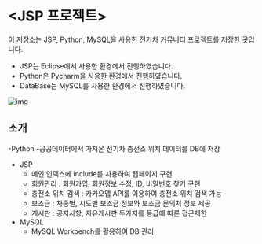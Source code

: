 # <JSP 프로젝트>
이 저장소는 JSP, Python, MySQL을 사용한 전기차 커뮤니티 프로젝트를 저장한 곳입니다.
- JSP는 Eclipse에서 사용한 환경에서 진행하였습니다.
- Python은 Pycharm을 사용한 환경에서 진행하였습니다.
- DataBase는 MySQL를 사용한 환경에서 진행하였습니다.

![img](JAVA_Swing.png)

## 소개
-Python
    -공공데이터에서 가져온 전기차 충전소 위치 데이터를 DB에 저장
- JSP
    - 메인 인덱스에 include를 사용하여 웹페이지 구현
    - 회원관리 : 회원가입, 회원정보 수정, ID, 비밀번호 찾기 구현
    - 충전소 위치 검색 : 카카오맵 API를 이용하여 충전소 위치 검색 가능
    - 보조금 : 차종별, 시도별 보조금 정보와 보조금 문의처 정보 제공
    - 게시판 : 공지사항, 자유게시판 두가지를 등급에 따른 접근제한
- MySQL
    - MySQL Workbench를 활용하여 DB 관리
